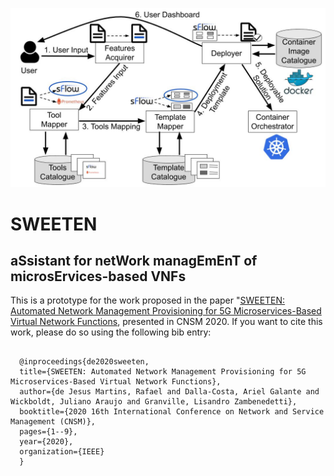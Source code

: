 ![](./architecture.jpg?raw=true "SWEETEN Architecture")

# SWEETEN
## aSsistant for netWork managEmEnT of microsErvices-based VNFs

This is a prototype for the work proposed in the paper "[SWEETEN: Automated Network Management Provisioning for 5G Microservices-Based Virtual Network Functions](https://ieeexplore.ieee.org/abstract/document/9269063), presented in CNSM 2020. If you want to cite this work, please do so using the following bib entry:

<pre>
    <code>
  @inproceedings{de2020sweeten,
  title={SWEETEN: Automated Network Management Provisioning for 5G Microservices-Based Virtual Network Functions},
  author={de Jesus Martins, Rafael and Dalla-Costa, Ariel Galante and Wickboldt, Juliano Araujo and Granville, Lisandro Zambenedetti},
  booktitle={2020 16th International Conference on Network and Service Management (CNSM)},
  pages={1--9},
  year={2020},
  organization={IEEE}
  }
    </code>
</pre>
